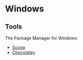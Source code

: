 # Windows

## Tools

The Package Manager for Windows:

- [Scoop](https://scoop.sh/)
- [Chocolatey](https://chocolatey.org/)
